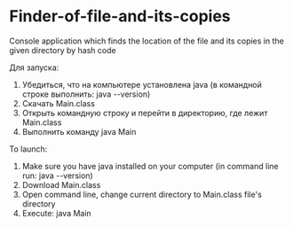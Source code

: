 # Finder-of-file-and-its-copies
Console application which finds the location of the file and its copies in the given directory by hash code

Для запуска:

1. Убедиться, что на компьютере установлена java (в командной строке выполнить: java --version)
2. Скачать Main.class
3. Открыть командную строку и перейти в директорию, где лежит Main.class
4. Выполнить команду java Main

To launch:

1. Make sure you have java installed on your computer (in command line run: java --version)
2. Download Main.class
3. Open command line, change current directory to Main.class file's directory
4. Execute: java Main
